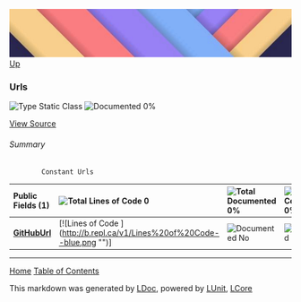 ![](../Content/LDoc-banner-small.png "")
[Up](../LDoc.md)

### Urls

![Type Static Class](http://b.repl.ca/v1/Type-Static%20Class-blue.png "") ![Documented 0%](http://b.repl.ca/v1/Documented-0%25-red.png "")



[View Source](../LDoc.cs#L12)

###### Summary

            Constant Urls
            

Public   Fields (1) | ![Total Lines of Code 0](http://b.repl.ca/v1/Total%20Lines%20of%20Code-0-blue.png "") | ![Total Documented 0%](http://b.repl.ca/v1/Total%20Documented-0%25-red.png "") | ![Total Coverage 0%](http://b.repl.ca/v1/Total%20Coverage-0%25-red.png "")
:---  | :---  | :---  | :--- 
**[GitHubUrl](Urls_GitHubUrl.md)** | [![Lines of Code ](http://b.repl.ca/v1/Lines%20of%20Code--blue.png &quot;&quot;)] | ![Documented No](http://b.repl.ca/v1/Documented-No-red.png "") | ![Covered No](http://b.repl.ca/v1/Covered-No-red.png "")




---

[Home](../../README.md) [Table of Contents](../../TableOfContents.md)

This markdown was generated by [LDoc](https://github.com/CodeSingularity/LDoc), powered by [LUnit](https://github.com/CodeSingularity/LUnit), [LCore](https://github.com/CodeSingularity/LCore)
